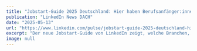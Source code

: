 ```yaml
---
title: "Jobstart-Guide 2025 Deutschland: Hier haben Berufsanfänger:innen die größten Chancen"
publication: "LinkedIn News DACH"
date: "2025-05-13"
url: "https://www.linkedin.com/pulse/jobstart-guide-2025-deutschland-hier-haben-berufsanf%C3%A4ngerinnen-cauje/?trackingId=V9T414A6R%2BGDsWgn7URrGg%3D%3D"
excerpt: "Der neue Jobstart-Guide von LinkedIn zeigt, welche Branchen, Tätigkeitsbereiche und Jobtitel unter Berufsanfänger:innen stark wachsen und wo sich jetzt spannende Chancen für sie ergeben."
image: null
---
```

